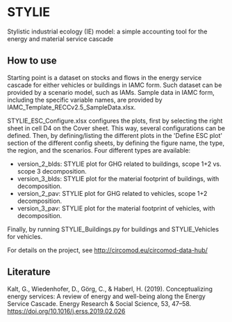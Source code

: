 # STYLIE
Stylistic industrial ecology (IE) model: a simple accounting tool for the energy and material service cascade 

## How to use
Starting point is a dataset on stocks and flows in the energy service cascade for either vehicles or buildings in IAMC form. Such dataset can be provided by a scenario model, such as IAMs.
Sample data in IAMC form, including the specific variable names, are provided by IAMC_Template_RECCv2.5_SampleData.xlsx.

STYLIE_ESC_Configure.xlsx configures the plots, first by selecting the right sheet in cell D4 on the Cover sheet. This way, several configurations can be defined. 
Then, by defining/listing the different plots in the 'Define ESC plot' section of the different config sheets, by defining the figure name, the type, the region, and the scenarios.
Four different types are available:
+ version_2_blds: STYLIE plot for GHG related to buildings, scope 1+2 vs. scope 3 decomposition.
+ version_3_blds: STYLIE plot for the material footprint of buildings, with decomposition.
+ version_2_pav: STYLIE plot for GHG related to vehicles, scope 1+2 decomposition.
+ version_3_pav: STYLIE plot for the material footprint of vehicles, with decomposition.

Finally, by running STYLIE_Buildings.py for buildings and STYLIE_Vehicles for vehicles.

For details on the project, see http://circomod.eu/circomod-data-hub/

## Literature
Kalt, G., Wiedenhofer, D., Görg, C., & Haberl, H. (2019). Conceptualizing energy services: A review of energy and well-being along the Energy Service Cascade. Energy Research & Social Science, 53, 47–58. https://doi.org/10.1016/j.erss.2019.02.026



